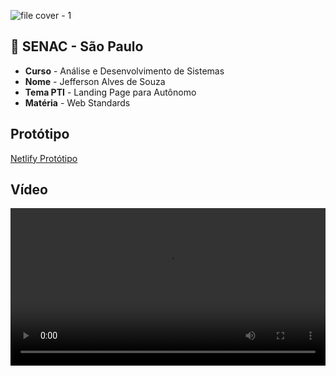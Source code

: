 ![file cover - 1](https://github.com/rbpolim/html-starter/assets/66570560/70025fc9-4df7-43a3-aac9-6f71b7ca0129)

## 🏫 SENAC - São Paulo

- **Curso** - Análise e Desenvolvimento de Sistemas
- **Nome** - Jefferson Alves de Souza
- **Tema PTI** - Landing Page para Autônomo
- **Matéria** - Web Standards

## Protótipo

[Netlify Protótipo](https://673c084134758a0008f2c132--tangerine-selkie-59aaee.netlify.app)


## Vídeo
<video width="100%" controls>
  <source src="(https://github.com/Bmpin/PI_Senac_Grupo14_Period/issues/7#issue-2908917946)" type="video/mp4">
</video>

